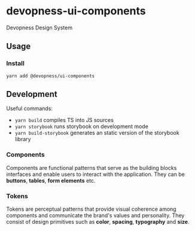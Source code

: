 # devopness-ui-components

Devopness Design System

## Usage

### Install

```
yarn add @devopness/ui-components
```

## Development

Useful commands:

- `yarn build` compiles TS into JS sources
- `yarn storybook` runs storybook on development mode
- `yarn build-storybook` generates an static version of the storybook library

### Components

Components are functional patterns that serve as the building blocks interfaces and enable users to interact with the application. They can be **buttons**, **tables**, **form elements** etc.

### Tokens

Tokens are perceptual patterns that provide visual coherence among components and communicate the brand's values and personality. They consist of design primitives such as **color**, **spacing**, **typography** and **size**.
